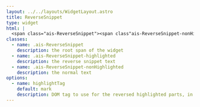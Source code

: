 ```yaml
---
layout: ../../layouts/WidgetLayout.astro
title: ReverseSnippet
type: widget
html: |
  <span class="ais-ReverseSnippet"><span class"ais-ReverseSnippet-nonHighlighted">This is the</span> <mark class="ais-ReverseSnippet-highlighted">reversed snippet text</mark></span>
classes:
  - name: .ais-ReverseSnippet
    description: the root span of the widget
  - name: .ais-ReverseSnippet-highlighted
    description: the reverse snippet text
  - name: .ais-ReverseSnippet-nonHighlighted
    description: the normal text
options:
  - name: highlightTag
    default: mark
    description: DOM tag to use for the reversed highlighted parts, in addition to the classes
---
```

